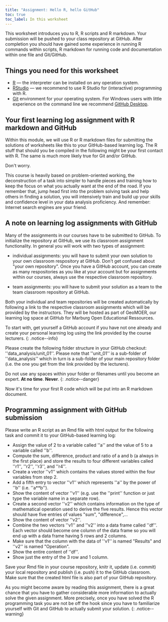 ```yaml
---
title: "Assignment: Hello R, hello GitHub"
toc: true
toc_label: In this worksheet
---
```


This worksheet introduces you to R, R scripts and R markdown. Your submission will be pushed to your class repository at GitHub. After completion you should have gained some experience in running R commands within scripts, R markdown for running code and documentation within one file and Git/GitHub.

## Things you need for this worksheet
  * [R](https://cran.r-project.org/) — the interpreter can be installed on any operation system.
  * [RStudio](https://www.rstudio.com/) — we recommend to use R Studio for (interactive) programming with R.
  * [Git](https://git-scm.com/downloads) environment for your operating system. For Windows users with little experience on the command line we recommend [GitHub Desktop](https://desktop.github.com/).

## Your first learning log assignment with R markdown and GitHub
Within this module, we will use R or R markdown files for submitting the solutions of worksheets like this to your GitHub-based learning log. The R stuff that should you be compiled in the following might be your first contact with R. The same is much more likely true for Git and/or GitHub. 

Don't worry. 

This course is heavily based on problem-oriented working, the deconstruction of a task into simpler to handle pieces and training how to keep the focus on what you actually want at the end of the road. If you remember that, jump head first into the problem solving task and help others in finding a solution, you will intensively train and build up your skills and confidence level in your data analysis proficiency. And remember: Internet search engines are your friend.

## A note on learning log assignments with GitHub
Many of the assignments in our courses have to be submitted to GitHub. To initialize the repository at GitHub, we use its classroom assignment functionality. In general you will work with two types of assignment:

  * individual assignments: you will have to submit your own solution to your own classroom respository at GitHub. Don't get confused about "your own repository". Once you have a GitHub account, you can create as many respositories as you like at your account but for assignments within our courses, always use the respective classroom repository.
  
  * team assignments: you will have to submit your solution as a team to the team classroom repository at GitHub.
  
Both your individual and team repositories will be created automatically by following a link to the respective classroom assignments which will be provided by the instructors. They will be hosted as part of GeoMOER, our learning log space at GitHub for Marburg Open Educational Ressources.

To start with, get yourself a GitHub account if you have not one already and create your personal learning log using the link provided by the course lecturers.
{: .notice--info}

Please create the following folder structure in your GitHub checkout: ''data_analysis/unit_01''. Please note that ''unit_01'' is a sub-folder of ''data_analysis'' which in turn is a sub-folder of your main repository folder (i.e. the one you get from the link provided by the lecturers). 

Do not use any spaces within your folder or filenames until you become an expert. **At no time**. **Never**. 
{: .notice--danger}

Now it's time for your first R code which will be put into an R markdown document.

## Programming assignment with GitHub submission
Please write an R script as an Rmd file with html output for the following task and commit it to your GitHub-based learning log:

  * Assign the value of 2 to a variable called ''a'' and the value of 5 to a variable called ''b''.
  * Compute the sum, difference, product and ratio of a and b (a always in the first place) and store the results to four different variables called ''r1'', ''r2'', ''r3'', and ''r4''.
  * Create a vector ''v1'' which contains the values stored within the four variables from step 2.
  * Add a fifth entry to vector ''v1'' which represents ''a'' by the power of ''b'' (i.e. ''a**b'').
  * Show the content of vector ''v1'' (e.g. use the ''print'' function or just type the variable name in a separate row).
  * Create a second vector ''v2'' which contains information on the type of mathematical operation used to derive the five results. Hence this vector should have five entries of values "sum", "difference",...
  * Show the content of vector ''v2''.
  * Combine the two vectors ''v1'' and ''v2'' into a data frame called ''df''. Each vector should become one column of the data frame so you will end up with a data frame having 5 rows and 2 columns.
  * Make sure that the column with the data of ''v1'' is named "Results" and ''v2'' is named "Operation".
  * Show the entire content of ''df''.
  * Show just the entry of the 3 row and 1 column.

Save your Rmd file in your course repository, knitr it, update (i.e. commit) your local repository and publish (i.e. push) it to the GitHub classroom. Make sure that the created html file is also part of your GitHub repository.

As you might become aware by reading this assignment, there is a great chance that you have to gather considerable more information to actually solve the given assignment. More precisely, once you have solved the R programming task you are not be off the hook since you have to familiarize yourself with Git and GitHub to actually submit your solution.
{: .notice--warning}